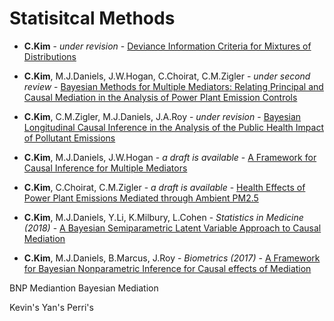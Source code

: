 # Statisitcal Methods

* **C.Kim** - *under revision* - [Deviance Information Criteria for Mixtures of
Distributions](https://github.com/lit777/Abstracts/tree/master/DIC/)

* **C.Kim**, M.J.Daniels, J.W.Hogan, C.Choirat, C.M.Zigler - *under second review* - [Bayesian Methods for Multiple Mediators: Relating Principal and Causal Mediation in the Analysis of Power Plant Emission Controls](https://github.com/lit777/Abstracts/tree/master/MultipleBNP/)

* **C.Kim**, C.M.Zigler, M.J.Daniels, J.A.Roy - *under revision* - [Bayesian Longitudinal Causal Inference in the Analysis of the Public Health Impact of Pollutant Emissions](https://github.com/lit777/Abstracts/tree/master/Longitudinal/)

* **C.Kim**, M.J.Daniels, J.W.Hogan - *a draft is available* - [A Framework for Causal Inference for Multiple Mediators](https://github.com/lit777/Abstracts/tree/master/MultipleBART/)

* **C.Kim**, C.Choirat, C.M.Zigler - *a draft is available* - [Health Effects of Power Plant Emissions Mediated through Ambient PM2.5](https://github.com/lit777/Abstracts/tree/master/PM-HealthMediator/)

* **C.Kim**, M.J.Daniels, Y.Li, K.Milbury, L.Cohen - *Statistics in Medicine (2018)* - [A Bayesian Semiparametric Latent Variable Approach to Causal Mediation](https://github.com/lit777/Abstracts/tree/master/LatentMediation/)

* **C.Kim**, M.J.Daniels, B.Marcus, J.Roy - *Biometrics (2017)* - [A Framework for Bayesian Nonparametric Inference for Causal effects of Mediation](https://github.com/lit777/Abstracts/tree/master/BNPMediation/)


BNP Mediantion
Bayesian Mediation

Kevin's
Yan's
Perri's
